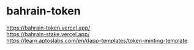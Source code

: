 # bahrain-token
https://bahrain-token.vercel.app/ \
https://bahrain-stake.vercel.app/ \
https://learn.aptoslabs.com/en/dapp-templates/token-minting-template
